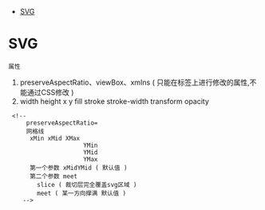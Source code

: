 <!-- TOC -->

- [SVG](#svg)
<!-- TOC -->

# SVG

    属性

1. preserveAspectRatio、viewBox、xmIns ( 只能在标签上进行修改的属性,不能通过CSS修改 )
2. width height x y fill stroke stroke-width transform opacity

```
 <!--
     preserveAspectRatio=
     网格线
      xMin xMid XMax
                     YMin
                     YMid
                     YMax
      第一个参数 xMidYMid ( 默认值 )
      第二个参数 meet
        slice ( 裁切层完全覆盖svg区域 )
        meet ( 某一方向撑满 默认值 )
    -->
```
